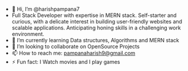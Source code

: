 - 👋 Hi, I’m @harishpampana7
- Full Stack Developer with expertise in MERN stack. Self-starter and curious, with a delicate interest in building user-friendly websites and scalable applications. Anticipating honing skills in a challenging work environment.
- 🌱 I’m currently learning Data structures, Algorithms and MERN stack
- 💞️ I’m looking to collaborate on OpenSource Projects
- 📫 How to reach me: pampanaharish9@gmail.com
- ⚡ Fun fact: I Watch movies and I play games


<!---
harishpampana7/harishpampana7 is a ✨ special ✨ repository because its `README.md` (this file) appears on your GitHub profile.
You can click the Preview link to take a look at your changes.
--->
